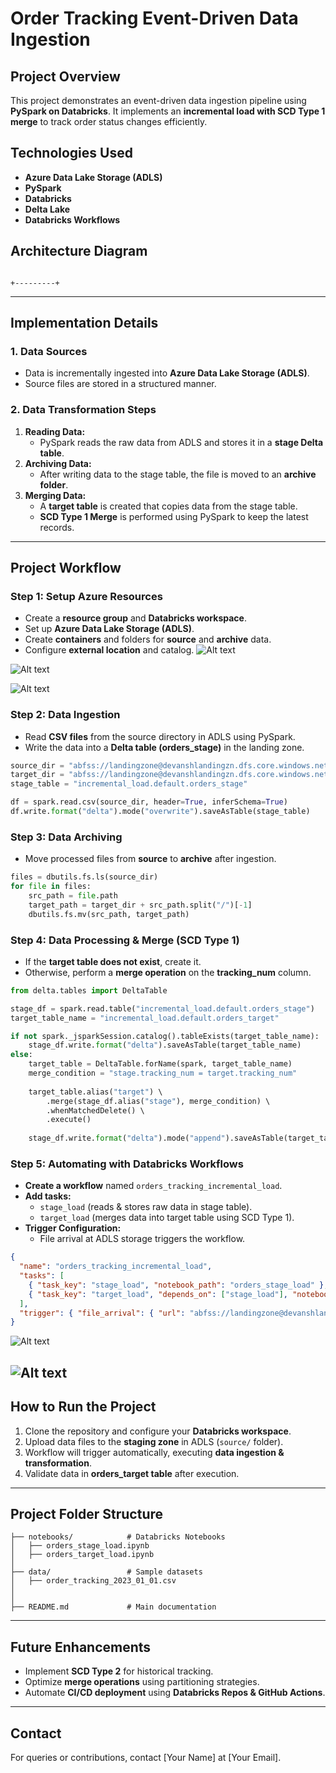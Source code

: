 # Order Tracking Event-Driven Data Ingestion

## Project Overview

This project demonstrates an event-driven data ingestion pipeline using **PySpark on Databricks**. It implements an **incremental load with SCD Type 1 merge** to track order status changes efficiently.

## Technologies Used

- **Azure Data Lake Storage (ADLS)**
- **PySpark**
- **Databricks**
- **Delta Lake**
- **Databricks Workflows**


## Architecture Diagram

                                                                                                                   +---------+

---

## Implementation Details

### **1. Data Sources**

- Data is incrementally ingested into **Azure Data Lake Storage (ADLS)**.
- Source files are stored in a structured manner.

### **2. Data Transformation Steps**

1. **Reading Data:**
   - PySpark reads the raw data from ADLS and stores it in a **stage Delta table**.
2. **Archiving Data:**
   - After writing data to the stage table, the file is moved to an **archive folder**.
3. **Merging Data:**
   - A **target table** is created that copies data from the stage table.
   - **SCD Type 1 Merge** is performed using PySpark to keep the latest records.

---

## **Project Workflow**

### **Step 1: Setup Azure Resources**

- Create a **resource group** and **Databricks workspace**.
- Set up **Azure Data Lake Storage (ADLS)**.
- Create **containers** and folders for **source** and **archive** data.
- Configure **external location** and catalog.
![Alt text](snaps/create-container.PNG)

![Alt text](snaps/create-container-location.PNG)

![Alt text](snaps/create-catalog.PNG)

### **Step 2: Data Ingestion**

- Read **CSV files** from the source directory in ADLS using PySpark.
- Write the data into a **Delta table (orders_stage)** in the landing zone.

```python
source_dir = "abfss://landingzone@devanshlandingzn.dfs.core.windows.net/source/"
target_dir = "abfss://landingzone@devanshlandingzn.dfs.core.windows.net/archive/"
stage_table = "incremental_load.default.orders_stage"

df = spark.read.csv(source_dir, header=True, inferSchema=True)
df.write.format("delta").mode("overwrite").saveAsTable(stage_table)
```

### **Step 3: Data Archiving**

- Move processed files from **source** to **archive** after ingestion.

```python
files = dbutils.fs.ls(source_dir)
for file in files:
    src_path = file.path
    target_path = target_dir + src_path.split("/")[-1]
    dbutils.fs.mv(src_path, target_path)
```

### **Step 4: Data Processing & Merge (SCD Type 1)**

- If the **target table does not exist**, create it.
- Otherwise, perform a **merge operation** on the **tracking_num** column.

```python
from delta.tables import DeltaTable

stage_df = spark.read.table("incremental_load.default.orders_stage")
target_table_name = "incremental_load.default.orders_target"

if not spark._jsparkSession.catalog().tableExists(target_table_name):
    stage_df.write.format("delta").saveAsTable(target_table_name)
else:
    target_table = DeltaTable.forName(spark, target_table_name)
    merge_condition = "stage.tracking_num = target.tracking_num"
    
    target_table.alias("target") \ 
        .merge(stage_df.alias("stage"), merge_condition) \ 
        .whenMatchedDelete() \ 
        .execute()
    
    stage_df.write.format("delta").mode("append").saveAsTable(target_table_name)
```

### **Step 5: Automating with Databricks Workflows**

- **Create a workflow** named `orders_tracking_incremental_load`.
- **Add tasks:**
  - `stage_load` (reads & stores raw data in stage table).
  - `target_load` (merges data into target table using SCD Type 1).
- **Trigger Configuration:**
  - File arrival at ADLS storage triggers the workflow.

```json
{
  "name": "orders_tracking_incremental_load",
  "tasks": [
    { "task_key": "stage_load", "notebook_path": "orders_stage_load" },
    { "task_key": "target_load", "depends_on": ["stage_load"], "notebook_path": "orders_target_load" }
  ],
  "trigger": { "file_arrival": { "url": "abfss://landingzone@devanshlandingzn.dfs.core.windows.net/source/" } }
}
```
![Alt text](snaps/create-workflow.PNG)

![Alt text](snaps/create-trigger.PNG)
---

## **How to Run the Project**

1. Clone the repository and configure your **Databricks workspace**.
2. Upload data files to the **staging zone** in ADLS (`source/` folder).
3. Workflow will trigger automatically, executing **data ingestion & transformation**.
4. Validate data in **orders_target table** after execution.

---

## **Project Folder Structure**

```
├── notebooks/            # Databricks Notebooks
│   ├── orders_stage_load.ipynb
│   ├── orders_target_load.ipynb
│
├── data/                 # Sample datasets
│   ├── order_tracking_2023_01_01.csv
│
│
├── README.md             # Main documentation
```

---

## **Future Enhancements**

- Implement **SCD Type 2** for historical tracking.
- Optimize **merge operations** using partitioning strategies.
- Automate **CI/CD deployment** using **Databricks Repos & GitHub Actions**.

---

## **Contact**

For queries or contributions, contact [Your Name] at [Your Email].
